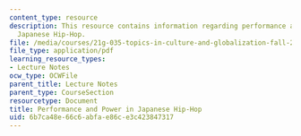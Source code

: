 ```yaml
---
content_type: resource
description: This resource contains information regarding performance and power in
  Japanese Hip-Hop.
file: /media/courses/21g-035-topics-in-culture-and-globalization-fall-2003/6b7ca48e66c6abfae86ce3c423847317_MIT21G_035F03_l03.pdf
file_type: application/pdf
learning_resource_types:
- Lecture Notes
ocw_type: OCWFile
parent_title: Lecture Notes
parent_type: CourseSection
resourcetype: Document
title: Performance and Power in Japanese Hip-Hop
uid: 6b7ca48e-66c6-abfa-e86c-e3c423847317
---
```

